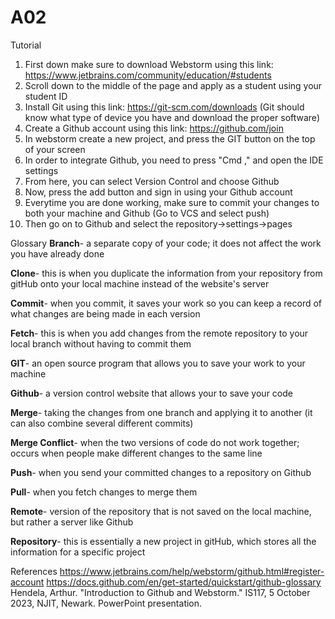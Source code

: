 # A02
Tutorial
1. First down make sure to download Webstorm using this link: https://www.jetbrains.com/community/education/#students 
2. Scroll down to the middle of the page and apply as a student using your student ID 
3. Install Git using this link: https://git-scm.com/downloads (Git should know what type of device you have and download the proper software)
4. Create a Github account using this link: https://github.com/join
5. In webstorm create a new project, and press the GIT button on the top of your screen 
6. In order to integrate Github, you need to press "Cmd ," and open the IDE settings
7. From here, you can select Version Control and choose Github
8. Now, press the add button and sign in using your Github account
9. Everytime you are done working, make sure to commit your changes to both your machine and Github (Go to VCS and select push)
10. Then go on to Github and select the repository->settings->pages


Glossary
**Branch**- a separate copy of your code; it does not affect the work you have already done

**Clone**- this is when you duplicate the information from your repository from gitHub onto your local machine instead of the website's server

**Commit**- when you commit, it saves your work so you can keep a record of what changes are being made in each version

**Fetch**- this is when you add changes from the remote repository to your local branch without having to commit them

**GIT**- an open source program that allows you to save your work to your machine

**Github**- a version control website that allows your to save your code

**Merge**- taking the changes from one branch and applying it to another (it can also combine several different commits)

**Merge Conflict**- when the two versions of code do not work together; occurs when people make different changes to the same line 

**Push**- when you send your committed changes to a repository on Github

**Pull**- when you fetch changes to merge them

**Remote**- version of the repository that is not saved on the local machine, but rather a server like Github

**Repository**- this is essentially a new project in gitHub, which stores all the information for a specific project


References
https://www.jetbrains.com/help/webstorm/github.html#register-account
https://docs.github.com/en/get-started/quickstart/github-glossary
Hendela, Arthur. "Introduction to Github and Webstorm." IS117, 5 October 2023, NJIT, Newark. PowerPoint presentation.
